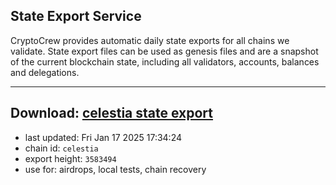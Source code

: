 ## State Export Service
CryptoCrew provides automatic daily state exports for all chains we validate. State export files can be used as genesis files and are a snapshot of the current blockchain state, including all validators, accounts, balances and delegations.

---
**Download: [celestia state export](https://dl-eu2.ccvalidators.com/SERVICE/celestia/celestia_export_3583494.json)**
---

- last updated: Fri Jan 17 2025 17:34:24
- chain id: `celestia`
- export height: `3583494`
- use for: airdrops, local tests, chain recovery

